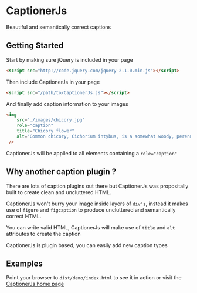 CaptionerJs
==============================================================================

Beautiful and semantically correct captions


Getting Started
--------------------------------------------------------------------------------

 Start by making sure jQuery is included in your page

```html
<script src="http://code.jquery.com/jquery-2.1.0.min.js"></script>
```

Then include CaptionerJs in your page

```html
<script src="/path/to/CaptionerJs.js"></script>
```

And finally add caption information to your images

```html
<img
    src="./images/chicory.jpg"
    role="caption"
    title="Chicory flower"
    alt="Common chicory, Cichorium intybus, is a somewhat woody, perennial herbaceous plant usually with bright blue flowers, rarely white or pink."
 />
```

CaptionerJs will be applied to all elements containing a ```role="caption"```


Why another caption plugin ?
--------------------------------------------------------------------------------

There are lots of caption plugins out there but CaptionerJs was propositally built to create clean and uncluttered HTML.

CaptionerJs won't burry your image inside layers of ```div's```, instead it makes use of ```figure``` and ```figcaption``` to produce uncluttered and semantically correct HTML.

You can write valid HTML, CaptionerJs will make use of ```title``` and ```alt```
attributes to create the caption

CaptionerJs is plugin based, you can easily add new caption types

Examples
-------------------------------------------------------------------------------
Point your browser to ```dist/demo/index.html``` to see it in action or visit
the [CaptionerJs home page](http://francodacosta.com/captionerJs)
